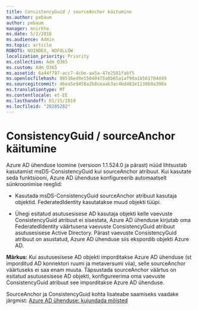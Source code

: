 ```yaml
---
title: ConsistencyGuid / sourceAnchor käitumine
ms.author: pebaum
author: pebaum
manager: mnirkhe
ms.date: 5/2/2018
ms.audience: Admin
ms.topic: article
ROBOTS: NOINDEX, NOFOLLOW
localization_priority: Priority
ms.collection: Adm_O365
ms.custom: Adm_O365
ms.assetid: 6a44f797-acc7-4cbe-aa5a-47e2581fabf5
ms.openlocfilehash: 80516ed9e15040475a8b65a1af98a1b561704d49
ms.sourcegitcommit: d6ea5e9458a2b8ceaab3ac4bd483e1130b9a398a
ms.translationtype: MT
ms.contentlocale: et-EE
ms.lasthandoff: 01/15/2019
ms.locfileid: "28285282"
---
```

# <a name="consistencyguid--sourceanchor-behavior"></a>ConsistencyGuid / sourceAnchor käitumine

Azure AD ühenduse loomine (versioon 1.1.524.0 ja pärast) nüüd lihtsustab kasutamist msDS-ConsistencyGuid kui sourceAnchor atribuut. Kui kasutate seda funktsiooni, Azure AD ühenduse konfigureerib automaatselt sünkroonimise reeglid:
  
- Kasutada msDS-ConsistencyGuid sourceAnchor atribuut kasutaja objektid. FederatedIdentity kasutatakse muud objekti tüüpi.
    
- Ühegi esitatud asutusesisese AD kasutaja objekti kelle vaevuste ConsistencyGuid atribuut ei sisestata, Azure AD ühenduse kirjutab oma FederatedIdentity väärtusena vaevuste ConsistencyGuid atribuut asutusesisese Active Directory. Pärast vaevuste ConsistencyGuid atribuut on asustatud, Azure AD ühenduse siis ekspordib objekti Azure AD.
    
 **Märkus:** Kui asutusesisese AD objekti imporditakse Azure AD ühenduse (st imporditud AD konnektori ruumi ja metaversumi viia), selle sourceAnchor väärtuseks ei saa enam muuta. Täpsustada sourceAnchor väärtus on esitatud asutusesisese AD objekti, konfigureerima oma vaevuste ConsistencyGuid atribuut see imporditakse Azure AD ühenduse. 
  
SourceAnchor ja ConsistencyGuid kohta lisateabe saamiseks vaadake järgmist: [Azure AD ühenduse: kujundada mõisted](https://docs.microsoft.com/en-us/azure/active-directory/connect/active-directory-aadconnect-design-concepts)
  

